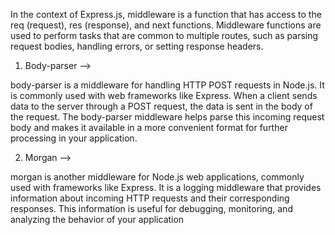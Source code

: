In the context of Express.js, middleware is a function that has access to the req (request), res (response), and next functions. Middleware functions are used to perform tasks that are common to multiple routes, such as parsing request bodies, handling errors, or setting response headers. 

1. Body-parser --> 

body-parser is a middleware for handling HTTP POST requests in Node.js. It is commonly used with web frameworks like Express. When a client sends data to the server through a POST request, the data is sent in the body of the request. The body-parser middleware helps parse this incoming request body and makes it available in a more convenient format for further processing in your application.

2. Morgan --> 

morgan is another middleware for Node.js web applications, commonly used with frameworks like Express. It is a logging middleware that provides information about incoming HTTP requests and their corresponding responses. This information is useful for debugging, monitoring, and analyzing the behavior of your application